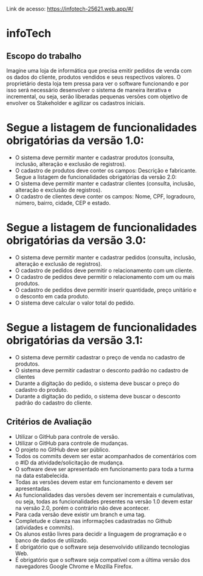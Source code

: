 Link de acesso: https://infotech-25621.web.app/#/
# infoTech

## Escopo do trabalho

Imagine uma loja de informática que precisa emitir pedidos de venda com os dados do cliente,
produtos vendidos e seus respectivos valores. O proprietário desta loja tem pressa para ver o
software funcionando e por isso será necessário desenvolver o sistema de maneira iterativa e
incremental, ou seja, serão liberadas pequenas versões com objetivo de envolver os Stakeholder
e agilizar os cadastros iniciais.

# Segue a listagem de funcionalidades obrigatórias da versão 1.0:

* O sistema deve permitir manter e cadastrar produtos (consulta, inclusão, alteração e exclusão
de registros).
* O cadastro de produtos deve conter os campos: Descrição e fabricante.
Segue a listagem de funcionalidades obrigatórias da versão 2.0:
* O sistema deve permitir manter e cadastrar clientes (consulta, inclusão, alteração e exclusão
de registros).
* O cadastro de clientes deve conter os campos: Nome, CPF, logradouro, número, bairro,
cidade, CEP e estado.

# Segue a listagem de funcionalidades obrigatórias da versão 3.0:
* O sistema deve permitir manter e cadastrar pedidos (consulta, inclusão, alteração e exclusão
de registros).
* O cadastro de pedidos deve permitir o relacionamento com um cliente.
* O cadastro de pedidos deve permitir o relacionamento com um ou mais produtos.
* O cadastro de pedidos deve permitir inserir quantidade, preço unitário e o desconto em cada
produto.
* O sistema deve calcular o valor total do pedido.
# Segue a listagem de funcionalidades obrigatórias da versão 3.1:

* O sistema deve permitir cadastrar o preço de venda no cadastro de produtos.
* O sistema deve permitir cadastrar o desconto padrão no cadastro de clientes
* Durante a digitação do pedido, o sistema deve buscar o preço do cadastro do produto.
* Durante a digitação do pedido, o sistema deve buscar o desconto padrão do cadastro do
cliente.

## Critérios de Avaliação
* Utilizar o GitHub para controle de versão.
* Utilizar o GitHub para controle de mudanças.
* O projeto no GitHub deve ser público.
* Todos os commits devem ser estar acompanhados de comentários com o #ID da
atividade/solicitação de mudança.
* O software deve ser apresentado em funcionamento para toda a turma na data estabelecida.
* Todas as versões devem estar em funcionamento e devem ser apresentadas.
* As funcionalidades das versões devem ser incrementais e cumulativas, ou seja, todas as
funcionalidades presentes na versão 1.0 devem estar na versão 2.0, porém o contrário não
deve acontecer.
* Para cada versão deve existir um branch e uma tag.
* Completude e clareza nas informações cadastradas no Github (atividades e commits).
* Os alunos estão livres para decidir a linguagem de programação e o banco de dados de
utilizado.
* É obrigatório que o software seja desenvolvido utilizando tecnologias Web.
* É obrigatório que o software seja compatível com a última versão dos navegadores Google
Chrome e Mozilla Firefox.
